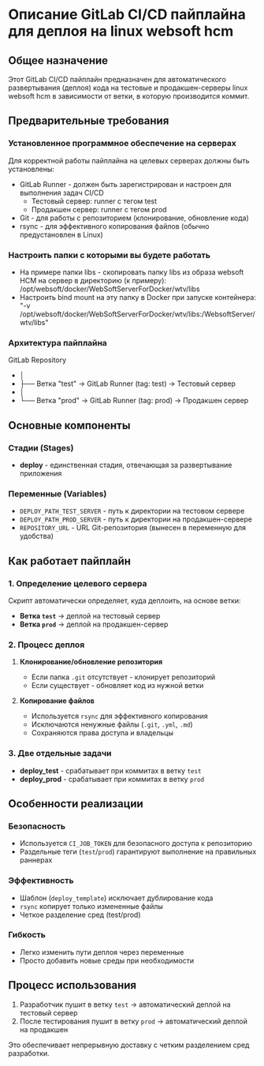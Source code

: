 # Описание GitLab CI/CD пайплайна для деплоя на linux websoft hcm

## Общее назначение
Этот GitLab CI/CD пайплайн предназначен для автоматического развертывания (деплоя) кода на тестовые и продакшен-серверы linux websoft hcm в зависимости от ветки, в которую производится коммит.

## Предварительные требования

### Установленное программное обеспечение на серверах
Для корректной работы пайплайна на целевых серверах должны быть установлены:
- GitLab Runner - должен быть зарегистрирован и настроен для выполнения задач CI/CD
   - Тестовый сервер: runner с тегом test
   - Продакшен сервер: runner с тегом prod
- Git - для работы с репозиторием (клонирование, обновление кода)
- rsync - для эффективного копирования файлов (обычно предустановлен в Linux)

### Настроить папки с которыми вы будете работать
- На примере папки libs - cкопировать папку libs из образа websoft HCM на сервер в директорию (к примеру):
/opt/websoft/docker/WebSoftServerForDocker/wtv/libs<br>
- Настроить bind mount на эту папку в Docker при запуске контейнера:<br>
"-v /opt/websoft/docker/WebSoftServerForDocker/wtv/libs:/WebsoftServer/wtv/libs"

### Архитектура пайплайна

GitLab Repository
-    │
-    ├── Ветка "test" → GitLab Runner (tag: test) → Тестовый сервер
-    │
-    └── Ветка "prod" → GitLab Runner (tag: prod) → Продакшен сервер

## Основные компоненты

### Стадии (Stages)
- **deploy** - единственная стадия, отвечающая за развертывание приложения

### Переменные (Variables)
- `DEPLOY_PATH_TEST_SERVER` - путь к директории на тестовом сервере
- `DEPLOY_PATH_PROD_SERVER` - путь к директории на продакшен-сервере  
- `REPOSITORY_URL` - URL Git-репозитория (вынесен в переменную для удобства)

## Как работает пайплайн

### 1. Определение целевого сервера
Скрипт автоматически определяет, куда деплоить, на основе ветки:
- **Ветка `test`** → деплой на тестовый сервер
- **Ветка `prod`** → деплой на продакшен-сервер

### 2. Процесс деплоя
1. **Клонирование/обновление репозитория**
   - Если папка `.git` отсутствует - клонирует репозиторий
   - Если существует - обновляет код из нужной ветки

2. **Копирование файлов**
   - Используется `rsync` для эффективного копирования
   - Исключаются ненужные файлы (`.git`, `.yml`, `.md`)
   - Сохраняются права доступа и владельцы

### 3. Две отдельные задачи
- **deploy_test** - срабатывает при коммитах в ветку `test`
- **deploy_prod** - срабатывает при коммитах в ветку `prod`

## Особенности реализации

### Безопасность
- Используется `CI_JOB_TOKEN` для безопасного доступа к репозиторию
- Раздельные теги (`test`/`prod`) гарантируют выполнение на правильных раннерах

### Эффективность  
- Шаблон (`deploy_template`) исключает дублирование кода
- `rsync` копирует только измененные файлы
- Четкое разделение сред (test/prod)

### Гибкость
- Легко изменить пути деплоя через переменные
- Просто добавить новые среды при необходимости

## Процесс использования
1. Разработчик пушит в ветку `test` → автоматический деплой на тестовый сервер
2. После тестирования пушит в ветку `prod` → автоматический деплой на продакшен

Это обеспечивает непрерывную доставку с четким разделением сред разработки.
